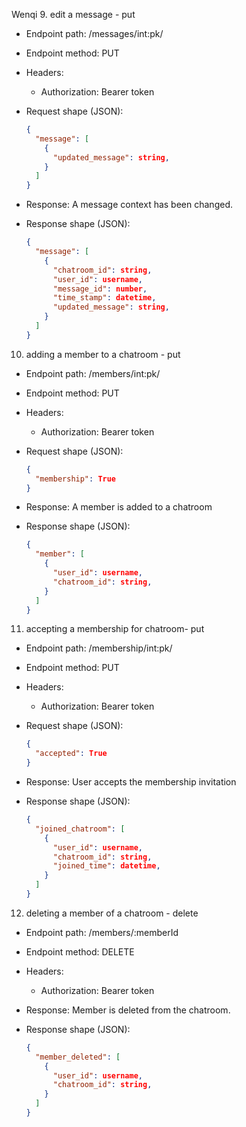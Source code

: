 
Wenqi
9. edit a message - put

* Endpoint path: /messages/int:pk/
* Endpoint method: PUT

* Headers:
  * Authorization: Bearer token

* Request shape (JSON):
    ```json
    {
      "message": [
        {
          "updated_message": string,
        }
      ]
    }
    ```

* Response: A message context has been changed.
* Response shape (JSON):
    ```json
    {
      "message": [
        {
          "chatroom_id": string,
          "user_id": username,
          "message_id": number,
          "time_stamp": datetime,
          "updated_message": string,
        }
      ]
    }
    ```


10. adding a member to a chatroom - put

* Endpoint path: /members/int:pk/
* Endpoint method: PUT

* Headers:
  * Authorization: Bearer token

* Request shape (JSON):
    ```json
    {
      "membership": True
    }
    ```

* Response: A member is added to a chatroom
* Response shape (JSON):
    ```json
    {
      "member": [
        {
          "user_id": username,
          "chatroom_id": string,
        }
      ]
    }
    ```


11. accepting a membership for chatroom- put

* Endpoint path: /membership/int:pk/
* Endpoint method: PUT

* Headers:
  * Authorization: Bearer token

* Request shape (JSON):
    ```json
    {
      "accepted": True
    }
    ```

* Response: User accepts the membership invitation
* Response shape (JSON):
    ```json
    {
      "joined_chatroom": [
        {
          "user_id": username,
          "chatroom_id": string,
          "joined_time": datetime,
        }
      ]
    }
    ```


12. deleting a member of a chatroom  - delete

* Endpoint path: /members/:memberId
* Endpoint method: DELETE

* Headers:
  * Authorization: Bearer token

* Response: Member is deleted from the chatroom.
* Response shape (JSON):
    ```json
    {
      "member_deleted": [
        {
          "user_id": username,
          "chatroom_id": string,
        }
      ]
    }
    ```
